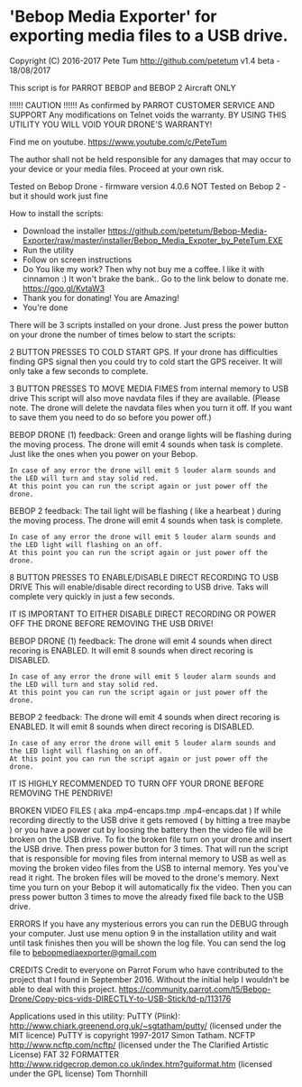 # 'Bebop Media Exporter' for exporting media files to a USB drive.
Copyright (C) 2016-2017  Pete Tum http://github.com/petetum
v1.4 beta - 18/08/2017

This script is for PARROT BEBOP and BEBOP 2 Aircraft ONLY

  !!!!!! CAUTION !!!!!!
As confirmed by PARROT CUSTOMER SERVICE AND SUPPORT
Any modifications on Telnet voids the warranty.
BY USING THIS UTILITY YOU WILL VOID YOUR DRONE'S WARRANTY!
  
Find me on youtube.
https://www.youtube.com/c/PeteTum

The author shall not be held responsible for any damages that may occur to your device or your media files.
Proceed at your own risk.


Tested on Bebop Drone - firmware version 4.0.6
NOT Tested on Bebop 2 - but it should work just fine

How to install the scripts:
  - Download the installer
	https://github.com/petetum/Bebop-Media-Exporter/raw/master/installer/Bebop_Media_Expoter_by_PeteTum.EXE
  - Run the utility
  - Follow on screen instructions
  - Do You like my work?
     Then why not buy me a coffee. I like it with cinnamon :)
     It won't brake the bank..
	 Go to the link below to donate me.
     https://goo.gl/KvtaW3
  - Thank you for donating! You are Amazing!
  - You're done


There will be 3 scripts installed on your drone. 
Just press the power button on your drone the number of times below 
to start the scripts:

2 BUTTON PRESSES TO COLD START GPS.
  If your drone has difficulties finding GPS signal then you could try 
  to cold start the GPS receiver. It will only take a few seconds to complete.

3 BUTTON PRESSES TO MOVE MEDIA FIMES from internal memory to USB drive
  This script will also move navdata files if they are available.
  (Please note. The drone will delete the navdata files when you turn it off.
  If you want to save them you need to do so before you power off.)

  BEBOP DRONE (1) feedback:
    Green and orange lights will be flashing during the moving process.
    The drone will emit 4 sounds when task is complete. Just like the ones when you
    power on your Bebop.

    In case of any error the drone will emit 5 louder alarm sounds and
    the LED will turn and stay solid red.
    At this point you can run the script again or just power off the drone.

  BEBOP 2 feedback:
    The tail light will be flashing ( like a hearbeat ) during the moving process.
    The drone will emit 4 sounds when task is complete.

    In case of any error the drone will emit 5 louder alarm sounds and
    the LED light will flashing on an off.
    At this point you can run the script again or just power off the drone.

8 BUTTON PRESSES TO ENABLE/DISABLE DIRECT RECORDING TO USB DRIVE
  This will enable/disable direct recording to USB drive.
  Taks will complete very quickly in just a few seconds.
  
  IT IS IMPORTANT TO EITHER DISABLE DIRECT RECORDING OR 
  POWER OFF THE DRONE BEFORE REMOVING THE USB DRIVE!

  BEBOP DRONE (1) feedback:
    The drone will emit 4 sounds when direct recoring is ENABLED.
	It will emit 8 sounds when direct recoring is DISABLED.

    In case of any error the drone will emit 5 louder alarm sounds and
    the LED will turn and stay solid red.
    At this point you can run the script again or just power off the drone.

  BEBOP 2 feedback:
    The drone will emit 4 sounds when direct recoring is ENABLED.
	It will emit 8 sounds when direct recoring is DISABLED.

    In case of any error the drone will emit 5 louder alarm sounds and
    the LED light will flashing on an off.
    At this point you can run the script again or just power off the drone.


IT IS HIGHLY RECOMMENDED TO TURN OFF YOUR DRONE BEFORE REMOVING THE PENDRIVE!

BROKEN VIDEO FILES ( aka .mp4-encaps.tmp .mp4-encaps.dat )
  If while recording directly to the USB drive it gets removed ( by hitting a tree maybe ) 
  or you have a power cut by loosing the battery then the video file will be broken on 
  the USB drive. To fix the broken file turn on your drone and insert the USB drive.
  Then press power button for 3 times. That will run the script that is responsible for 
  moving files from internal memory to USB as well as moving the broken video files
  from the USB to internal memory. Yes you've read it right. The broken files will be moved 
  to the drone's memory. Next time you turn on your Bebop it will automatically fix the video.
  Then you can press power button 3 times to move the already fixed file back to the USB drive.

ERRORS
  If you have any mysterious errors you can run the DEBUG through your computer.
  Just use menu option 9 in the installation utility and wait 
  until task finishes then you will be shown the log file.
  You can send the log file to bebopmediaexporter@gmail.com

CREDITS
  Credit to everyone on Parrot Forum who have contributed to the project that I found in September 2016.
  Without the initial help I wouldn't be able to deal with this project.
  https://community.parrot.com/t5/Bebop-Drone/Copy-pics-vids-DIRECTLY-to-USB-Stick/td-p/113176

Applications used in this utility:
  PuTTY (Plink): http://www.chiark.greenend.org.uk/~sgtatham/putty/ (licensed under the MIT licence) PuTTY is copyright 1997-2017 Simon Tatham.
  NCFTP http://www.ncftp.com/ncftp/ (licensed under the The Clarified Artistic License)
  FAT 32 FORMATTER http://www.ridgecrop.demon.co.uk/index.htm?guiformat.htm (licensed under the GPL license) Tom Thornhill
